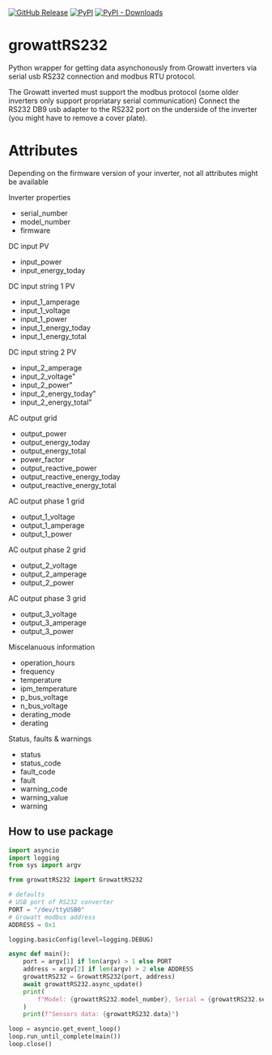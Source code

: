 [![GitHub Release][releases-shield]][releases]
[![PyPI][pypi-releases-shield]][pypi-releases]
[![PyPI - Downloads][pypi-downloads]][pypi-statistics]

# growattRS232

Python wrapper for getting data asynchonously from Growatt inverters via serial usb RS232 connection and modbus RTU protocol.

The Growatt inverted must support the modbus protocol (some older inverters only support propriatary serial communication)
Connect the RS232 DB9 usb adapter to the RS232 port on the underside of the inverter (you might have to remove a cover plate).

# Attributes
Depending on the firmware version of your inverter, not all attributes might be available

Inverter properties
- serial_number
- model_number
- firmware

DC input PV
- input_power
- input_energy_today

DC input string 1 PV
- input_1_amperage
- input_1_voltage
- input_1_power
- input_1_energy_today
- input_1_energy_total

DC input string 2 PV
- input_2_amperage
- input_2_voltage"
- input_2_power"
- input_2_energy_today"
- input_2_energy_total"

AC output grid
- output_power
- output_energy_today
- output_energy_total
- power_factor
- output_reactive_power
- output_reactive_energy_today
- output_reactive_energy_total

AC output phase 1 grid
- output_1_voltage
- output_1_amperage
- output_1_power

AC output phase 2 grid
- output_2_voltage
- output_2_amperage
- output_2_power

AC output phase 3 grid
- output_3_voltage
- output_3_amperage
- output_3_power

Miscelanuous information
- operation_hours
- frequency
- temperature
- ipm_temperature
- p_bus_voltage
- n_bus_voltage
- derating_mode
- derating

Status, faults & warnings
- status
- status_code
- fault_code
- fault
- warning_code
- warning_value
- warning


## How to use package

``` py
import asyncio
import logging
from sys import argv

from growattRS232 import GrowattRS232

# defaults
# USB port of RS232 converter
PORT = "/dev/ttyUSB0"
# Growatt modbus address
ADDRESS = 0x1

logging.basicConfig(level=logging.DEBUG)

async def main():
    port = argv[1] if len(argv) > 1 else PORT
    address = argv[2] if len(argv) > 2 else ADDRESS
    growattRS232 = GrowattRS232(port, address)
    await growattRS232.async_update()
    print(
        f"Model: {growattRS232.model_number}, Serial = {growattRS232.serial_number}, firmware = {growattRS232.firmware}"
    )
    print(f"Sensors data: {growattRS232.data}")

loop = asyncio.get_event_loop()
loop.run_until_complete(main())
loop.close()
```

[releases]: https://github.com/ArdescoConsulting/growattRS232/releases
[releases-shield]: https://img.shields.io/github/release/ArdescoConsulting/growattRS232.svg?style=popout
[pypi-releases]: https://pypi.org/project/growattRS232
[pypi-statistics]: https://pypistats.org/packages/growattRS232
[pypi-releases-shield]: https://img.shields.io/pypi/v/growattRS232
[pypi-downloads]: https://img.shields.io/pypi/dm/growattRS232
